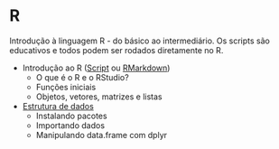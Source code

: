 # R
Introdução à linguagem R - do básico ao intermediário.
Os scripts são educativos e todos podem ser rodados diretamente no R.

- Introdução ao R ([Script](https://github.com/GabrielReisR/R/blob/master/Intro%20ao%20R/Intro%20ao%20R.R) ou [RMarkdown](https://rpubs.com/reisrgabriel/634704))
  - O que é o R e o RStudio?
  - Funções iniciais
  - Objetos, vetores, matrizes e listas
- [Estrutura de dados](https://github.com/GabrielReisR/R/blob/master/Estrutura%20de%20dados/Estrutura%20de%20dados.R)
  - Instalando pacotes
  - Importando dados
  - Manipulando data.frame com dplyr
